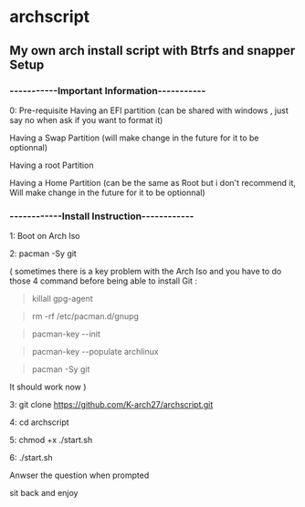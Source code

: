 # archscript
## My own arch install script with Btrfs and snapper Setup

### -----------Important Information-----------

0: Pre-requisite
Having an EFI partition (can be shared with windows , just say no when ask if you want to format it)

Having a Swap Partition (will make change in the future for it to be optionnal)

Having a root Partition 

Having a Home Partition (can be the same as Root but i don't recommend it, Will make change in the future for it to be optionnal)

### ------------Install Instruction------------

1: Boot on Arch Iso

2: pacman -Sy git 

( sometimes there is a key problem with the Arch Iso and you have to do those 4 command before being able to install Git : 

> killall gpg-agent

> rm -rf /etc/pacman.d/gnupg

> pacman-key --init

> pacman-key --populate archlinux

> pacman -Sy git

It should work now )

3: git clone https://github.com/K-arch27/archscript.git

4: cd archscript

5: chmod +x ./start.sh

6: ./start.sh

Anwser the question when prompted

sit back and enjoy
